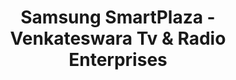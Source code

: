 ---
title: "Samsung SmartPlaza - Venkateswara Tv & Radio Enterprises"
url: /chirala/samsung-smartplaza-venkateswara-tv-und-radio-enterprises/
shop: Elektronik
---
